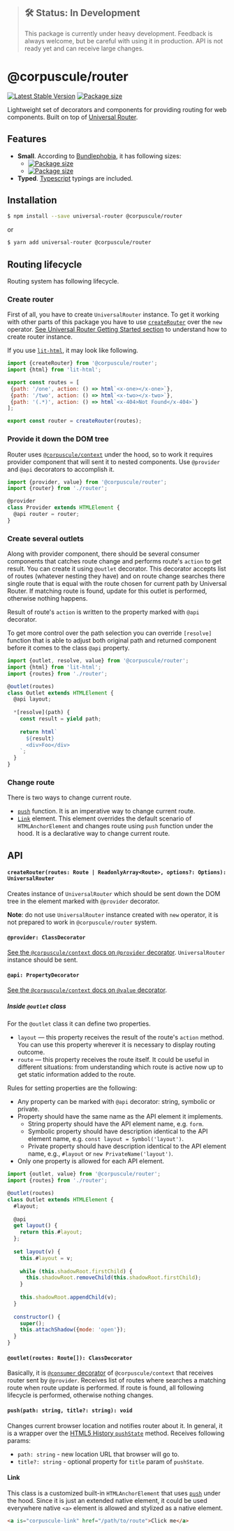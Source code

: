 > ## 🛠 Status: In Development
> This package is currently under heavy development. Feedback is always welcome, but be careful with
using it in production. API is not ready yet and can receive large changes.

# @corpuscule/router
[![Latest Stable Version](https://img.shields.io/npm/v/@corpuscule/router.svg)](https://www.npmjs.com/package/@corpuscule/router)
[![Package size](https://badgen.net/bundlephobia/minzip/@corpuscule/router)](https://bundlephobia.com/result?p=@corpuscule/router)

Lightweight set of decorators and components for providing routing for web components. Built on top
of [Universal Router](https://github.com/kriasoft/universal-router).

## Features
* **Small**. According to [Bundlephobia](https://bundlephobia.com), it has following sizes:
  * [![Package size](https://badgen.net/bundlephobia/min/@corpuscule/router)](https://bundlephobia.com/result?p=@corpuscule/router)
  * [![Package size](https://badgen.net/bundlephobia/minzip/@corpuscule/router)](https://bundlephobia.com/result?p=@corpuscule/router)
* **Typed**. [Typescript](http://www.typescriptlang.org/) typings are included.

## Installation
```bash
$ npm install --save universal-router @corpuscule/router
``` 
or
```bash
$ yarn add universal-router @corpuscule/router
```

## Routing lifecycle
Routing system has following lifecycle.

### Create router
First of all, you have to create `UniversalRouter` instance. To get it working with other parts of
this package you have to use [`createRouter`](#createrouterroutes-route--readonlyarrayroute-options-options-universalrouter)
over the `new` operator. [See Universal Router Getting Started section](https://github.com/kriasoft/universal-router/blob/master/docs/getting-started.md)
to understand how to create router instance.

If you use [`lit-html`](https://lit-html.polymer-project.org/), it may look like following.
```javascript
import {createRouter} from '@corpuscule/router';
import {html} from 'lit-html';

export const routes = [
 {path: '/one', action: () => html`<x-one></x-one>`},
 {path: '/two', action: () => html`<x-two></x-two>`},
 {path: '(.*)', action: () => html`<x-404>Not Found</x-404>`}
];

export const router = createRouter(routes);
```

### Provide it down the DOM tree
Router uses [`@corpuscule/context`](../context) under the hood, so to work it requires provider
component that will sent it to nested components. Use `@provider` and `@api` decorators to
accomplish it.
```javascript
import {provider, value} from '@corpuscule/router';
import {router} from './router';

@provider
class Provider extends HTMLElement {
  @api router = router;
}
```

### Create several outlets
Along with provider component, there should be several consumer components that catches route change
and performs route's `action` to get result. You can create it using `@outlet` decorator. This
decorator accepts list of routes (whatever nesting they have) and on route change searches there
single route that is equal with the route chosen for current path by Universal Router. If matching
route is found, update for this outlet is performed, otherwise nothing happens.

Result of route's `action` is written to the property marked with `@api` decorator.

To get more control over the path selection you can override `[resolve]` function that is able to
adjust both original path and returned component before it comes to the class `@api` property.

```javascript
import {outlet, resolve, value} from '@corpuscule/router';
import {html} from 'lit-html';
import {routes} from './router';

@outlet(routes)
class Outlet extends HTMLElement {
  @api layout;
  
  *[resolve](path) {
    const result = yield path;
    
    return html`
      ${result}
      <div>Foo</div>
    `;
  }
}
```

### Change route
There is two ways to change current route.
* [`push`](#pushpath-string-title-string-void) function. It is an imperative way to change current
route.
* [`Link`](#link) element. This element overrides the default scenario of `HTMLAnchorElement` and
changes route using `push` function under the hood. It is a declarative way to change current route. 

## API
#### `createRouter(routes: Route | ReadonlyArray<Route>, options?: Options): UniversalRouter`
Creates instance of `UniversalRouter` which should be sent down the DOM tree in the element marked
with `@provider` decorator. 

**Note**: do not use `UniversalRouter` instance created with `new` operator, it is not prepared to
work in `@corpuscule/router` system. 

#### `@provider: ClassDecorator`
[See the `@corpuscule/context` docs on `@provider` decorator](../context/README.md#provider-classdecorator).
`UniversalRouter` instance should be sent.

#### `@api: PropertyDecorator`
[See the `@corpuscule/context` docs on `@value` decorator](../context/README.md#value-propertydecorator).

##### Inside `@outlet` class
For the `@outlet` class it can define two properties.
* `layout` — this property receives the result of the route's `action` method. You can use this
property wherever it is necessary to display routing outcome.
* `route` — this property receives the route itself. It could be useful in different situations:
from understanding which route is active now up to get static information added to the route. 

Rules for setting properties are the following:
* Any property can be marked with `@api` decorator: string, symbolic or private. 
* Property should have the same name as the API element it implements.
  * String property should have the API element name, e.g. `form`.
  * Symbolic property should have description identical to the API element name, e.g. `const layout
  = Symbol('layout')`.
  * Private property should have description identical to the API element name, e.g., `#layout` or
  `new PrivateName('layout')`.
* Only one property is allowed for each API element.

```javascript
import {outlet, value} from '@corpuscule/router';
import {routes} from './router';

@outlet(routes)
class Outlet extends HTMLElement {
  #layout;
  
  @api 
  get layout() {
    return this.#layout;
  };
  
  set layout(v) {
    this.#layout = v;
    
    while (this.shadowRoot.firstChild) {
      this.shadowRoot.removeChild(this.shadowRoot.firstChild);
    }
    
    this.shadowRoot.appendChild(v);
  }
  
  constructor() {
    super();
    this.attachShadow({mode: 'open'});
  }
}
```

#### `@outlet(routes: Route[]): ClassDecorator`
Basically, it is [`@consumer` decorator](../context/README.md#consumer-classdecorator) of
`@corpuscule/context` that receives router sent by `@provider`. Receives list of
routes where searches a matching route when route update is performed. If route is found, all
following lifecycle is performed, otherwise nothing changes. 

#### `push(path: string, title?: string): void`
Changes current browser location and notifies router about it. In general, it is a wrapper over the
[HTML5 History `pushState`](https://developer.mozilla.org/en-US/docs/Web/API/History_API#The_pushState()_method)
method. Receives following params:
* `path: string` - new location URL that browser will go to.
* `title?: string` - optional property for `title` param of `pushState`.

#### Link
This class is a customized built-in `HTMLAnchorElement` that uses [`push`](#pushpath-string-title-string-void)
under the hood. Since it is just an extended native element, it could be used everywhere native
`<a>` element is allowed and stylized as a native element.
```html
<a is="corpuscule-link" href="/path/to/route">Click me</a>
```
